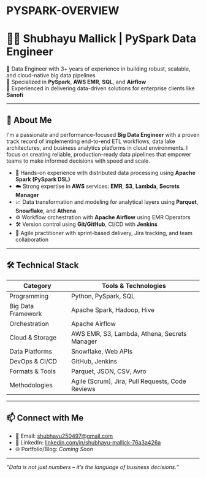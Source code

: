 # PYSPARK-OVERVIEW
# 👨‍💻 Shubhayu Mallick | PySpark Data Engineer

🔹 Data Engineer with 3+ years of experience in building robust, scalable, and cloud-native big data pipelines  
🔹 Specialized in **PySpark**, **AWS EMR**, **SQL**, and **Airflow**  
🔹 Experienced in delivering data-driven solutions for enterprise clients like **Sanofi**

---

## 🚀 About Me

I'm a passionate and performance-focused **Big Data Engineer** with a proven track record of implementing end-to-end ETL workflows, data lake architectures, and business analytics platforms in cloud environments. I focus on creating reliable, production-ready data pipelines that empower teams to make informed decisions with speed and scale.

- 🔧 Hands-on experience with distributed data processing using **Apache Spark (PySpark DSL)**
- ☁️ Strong expertise in **AWS** services: **EMR**, **S3**, **Lambda**, **Secrets Manager**
- 📈 Data transformation and modeling for analytical layers using **Parquet**, **Snowflake**, and **Athena**
- ⚙️ Workflow orchestration with **Apache Airflow** using EMR Operators
- 🛠️ Version control using **Git/GitHub**, CI/CD with **Jenkins**
- 🧪 Agile practitioner with sprint-based delivery, Jira tracking, and team collaboration

---

## 🛠️ Technical Stack

| Category            | Tools & Technologies                                   |
|---------------------|--------------------------------------------------------|
| Programming         | Python, PySpark, SQL                                   |
| Big Data Framework  | Apache Spark, Hadoop, Hive                             |
| Orchestration       | Apache Airflow                                         |
| Cloud & Storage     | AWS EMR, S3, Lambda, Athena, Secrets Manager           |
| Data Platforms      | Snowflake, Web APIs                                    |
| DevOps & CI/CD      | GitHub, Jenkins                                        |
| Formats & Tools     | Parquet, JSON, CSV, Avro                               |
| Methodologies       | Agile (Scrum), Jira, Pull Requests, Code Reviews       |

---


## 📫 Connect with Me

- 📧 Email: shubhayu250497@gmail.com  
- 💼 LinkedIn: [linkedin.com/in/shubhayu-mallick-76a3a426a](https://www.linkedin.com/in/shubhayu-mallick-76a3a426a)  
- 🌐 Portfolio/Blog: *Coming Soon*

---

_“Data is not just numbers – it’s the language of business decisions.”_

